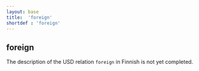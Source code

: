 ```yaml
---
layout: base
title:  'foreign'
shortdef : 'foreign'
---
```


## foreign

The description of the USD relation `foreign` in Finnish is not yet completed.
